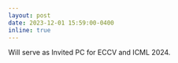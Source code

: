```yaml
---
layout: post
date: 2023-12-01 15:59:00-0400
inline: true
---
```


Will serve as Invited PC for ECCV and ICML 2024.
